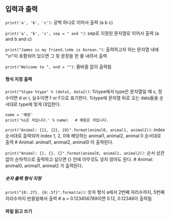 ## 입력과 출력
`print('a', 'b', 'c')`: 공백 하나로 이어서 출력 (a b c)

`print('a', 'b', 'c', sep = " and ")`: sep로 지정된 문자열로 이어서 출력 (a and b and c)

`print("James is my friend.\nHe is Korean.")`: 출력하고자 하는 문자열 내에 "\n"이 포함되어 있으면 그 뒷 문장을 한 줄 내려서 출력

`print("Welcome to ", end = "")`: 줄바꿈 없이 출력됨


#### 형식 지정 출력
`print("%type %type" % (data1, data2))`: %type에서 type은 문자열일 때 s, 정수이면 d or i, 실수이면 f or F으로 표기한다. %type에 문자열 뒤로 오는 data들을 순서대로 type에 맞게 대입한다. 
```
name = '혜원'
print('%s은 저입니다.' % name)   # 혜원은 저입니다.
```
`print("Animal: {1}, {2}, {0}".format(animal0, animal1, animal2))`: index 순서대로 출력되어 index 1, 2, 0에 해당하는 animal1, animal2, animal 0 순서대로 출력 # Animal: animal1, animal2, animal0 이 출력된다.

`print("Animal: {}, {}, {}".format(animal0, animal1, animal2))`: 순서 상관없이 순차적으로 출력하고 싶으면 {} 안에 아무것도 넣지 않아도 된다. # Animal: animal0, animal1, animal2 가 출력된다.

##### 숫자 출력 형식 지정
`print("{0:.2f}, {0:.5f}".format(a))`: 숫자 형식 a에서 2번째 자리수까지, 5번째 자리수까지 반올림해서 출력 # a = 0.123456789이면 0.12, 0.12346이 출력됨

#### 파일 읽고 쓰기

